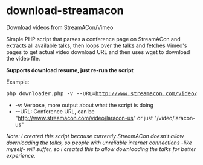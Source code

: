# download-streamacon
Download videos from StreamACon/Vimeo

Simple PHP script that parses a conference page on StreamACon and extracts all available talks, then loops over the talks and fetches Vimeo's pages to get actual video download URL and then uses wget to download the video file.

**Supports download resume, just re-run the script**

Example: <pre>php downloader.php -v --URL=http://www.streamacon.com/video/laracon-us</pre>

* -v: Verbose, more output about what the script is doing
* --URL: Conference URL, can be "http://www.streamacon.com/video/laracon-us" or just "/video/laracon-us"

*Note: i created this script because currently StreamACon doesn't allow downloading the talks, so people with unreliable internet connections -like myself- will suffer, so i created this to allow downloading the talks for better experience.*
